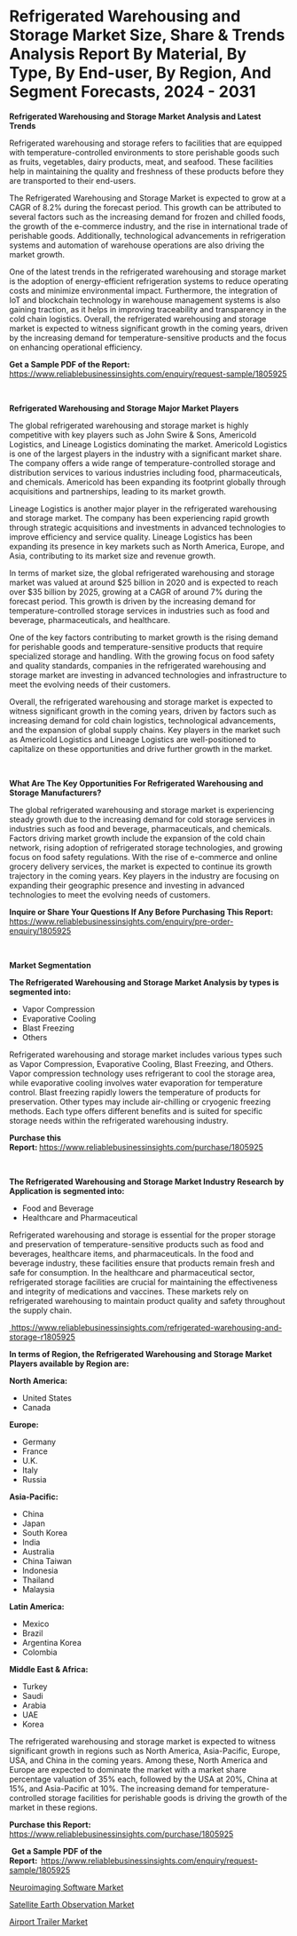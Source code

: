 <p><h1>Refrigerated Warehousing and Storage Market Size, Share & Trends Analysis Report By Material, By Type, By End-user, By Region, And Segment Forecasts, 2024 - 2031</h1></p><p><strong>Refrigerated Warehousing and Storage Market Analysis and Latest Trends</strong></p>
<p><p>Refrigerated warehousing and storage refers to facilities that are equipped with temperature-controlled environments to store perishable goods such as fruits, vegetables, dairy products, meat, and seafood. These facilities help in maintaining the quality and freshness of these products before they are transported to their end-users.</p><p>The Refrigerated Warehousing and Storage Market is expected to grow at a CAGR of 8.2% during the forecast period. This growth can be attributed to several factors such as the increasing demand for frozen and chilled foods, the growth of the e-commerce industry, and the rise in international trade of perishable goods. Additionally, technological advancements in refrigeration systems and automation of warehouse operations are also driving the market growth.</p><p>One of the latest trends in the refrigerated warehousing and storage market is the adoption of energy-efficient refrigeration systems to reduce operating costs and minimize environmental impact. Furthermore, the integration of IoT and blockchain technology in warehouse management systems is also gaining traction, as it helps in improving traceability and transparency in the cold chain logistics. Overall, the refrigerated warehousing and storage market is expected to witness significant growth in the coming years, driven by the increasing demand for temperature-sensitive products and the focus on enhancing operational efficiency.</p></p>
<p><strong>Get a Sample PDF of the Report:&nbsp;</strong> <a href="https://www.reliablebusinessinsights.com/enquiry/request-sample/1805925">https://www.reliablebusinessinsights.com/enquiry/request-sample/1805925</a></p>
<p>&nbsp;</p>
<p><strong>Refrigerated Warehousing and Storage Major Market Players</strong></p>
<p><p>The global refrigerated warehousing and storage market is highly competitive with key players such as John Swire & Sons, Americold Logistics, and Lineage Logistics dominating the market. Americold Logistics is one of the largest players in the industry with a significant market share. The company offers a wide range of temperature-controlled storage and distribution services to various industries including food, pharmaceuticals, and chemicals. Americold has been expanding its footprint globally through acquisitions and partnerships, leading to its market growth.</p><p>Lineage Logistics is another major player in the refrigerated warehousing and storage market. The company has been experiencing rapid growth through strategic acquisitions and investments in advanced technologies to improve efficiency and service quality. Lineage Logistics has been expanding its presence in key markets such as North America, Europe, and Asia, contributing to its market size and revenue growth.</p><p>In terms of market size, the global refrigerated warehousing and storage market was valued at around $25 billion in 2020 and is expected to reach over $35 billion by 2025, growing at a CAGR of around 7% during the forecast period. This growth is driven by the increasing demand for temperature-controlled storage services in industries such as food and beverage, pharmaceuticals, and healthcare.</p><p>One of the key factors contributing to market growth is the rising demand for perishable goods and temperature-sensitive products that require specialized storage and handling. With the growing focus on food safety and quality standards, companies in the refrigerated warehousing and storage market are investing in advanced technologies and infrastructure to meet the evolving needs of their customers.</p><p>Overall, the refrigerated warehousing and storage market is expected to witness significant growth in the coming years, driven by factors such as increasing demand for cold chain logistics, technological advancements, and the expansion of global supply chains. Key players in the market such as Americold Logistics and Lineage Logistics are well-positioned to capitalize on these opportunities and drive further growth in the market.</p></p>
<p>&nbsp;</p>
<p><strong>What Are The Key Opportunities For Refrigerated Warehousing and Storage Manufacturers?</strong></p>
<p><p>The global refrigerated warehousing and storage market is experiencing steady growth due to the increasing demand for cold storage services in industries such as food and beverage, pharmaceuticals, and chemicals. Factors driving market growth include the expansion of the cold chain network, rising adoption of refrigerated storage technologies, and growing focus on food safety regulations. With the rise of e-commerce and online grocery delivery services, the market is expected to continue its growth trajectory in the coming years. Key players in the industry are focusing on expanding their geographic presence and investing in advanced technologies to meet the evolving needs of customers.</p></p>
<p><strong>Inquire or Share Your Questions If Any Before Purchasing This Report:</strong> <a href="https://www.reliablebusinessinsights.com/enquiry/pre-order-enquiry/1805925">https://www.reliablebusinessinsights.com/enquiry/pre-order-enquiry/1805925</a></p>
<p>&nbsp;</p>
<p><strong>Market Segmentation</strong></p>
<p><strong>The Refrigerated Warehousing and Storage Market Analysis by types is segmented into:</strong></p>
<p><ul><li>Vapor Compression</li><li>Evaporative Cooling</li><li>Blast Freezing</li><li>Others</li></ul></p>
<p><p>Refrigerated warehousing and storage market includes various types such as Vapor Compression, Evaporative Cooling, Blast Freezing, and Others. Vapor compression technology uses refrigerant to cool the storage area, while evaporative cooling involves water evaporation for temperature control. Blast freezing rapidly lowers the temperature of products for preservation. Other types may include air-chilling or cryogenic freezing methods. Each type offers different benefits and is suited for specific storage needs within the refrigerated warehousing industry.</p></p>
<p><strong>Purchase this Report:&nbsp;</strong><a href="https://www.reliablebusinessinsights.com/purchase/1805925">https://www.reliablebusinessinsights.com/purchase/1805925</a></p>
<p>&nbsp;</p>
<p><strong>The Refrigerated Warehousing and Storage Market Industry Research by Application is segmented into:</strong></p>
<p><ul><li>Food and Beverage</li><li>Healthcare and Pharmaceutical</li></ul></p>
<p><p>Refrigerated warehousing and storage is essential for the proper storage and preservation of temperature-sensitive products such as food and beverages, healthcare items, and pharmaceuticals. In the food and beverage industry, these facilities ensure that products remain fresh and safe for consumption. In the healthcare and pharmaceutical sector, refrigerated storage facilities are crucial for maintaining the effectiveness and integrity of medications and vaccines. These markets rely on refrigerated warehousing to maintain product quality and safety throughout the supply chain.</p></p>
<p><a href="https://www.reliablebusinessinsights.com/refrigerated-warehousing-and-storage-r1805925">&nbsp;https://www.reliablebusinessinsights.com/refrigerated-warehousing-and-storage-r1805925</a></p>
<p><strong>In terms of Region, the Refrigerated Warehousing and Storage Market Players available by Region are:</strong></p>
<p>
    <p> <strong> North America: </strong>
        <ul>
            <li>United States</li>
            <li>Canada</li>
        </ul>
        </p> 
    <p> <strong> Europe: </strong>
        <ul>
            <li>Germany</li>
            <li>France</li>
            <li>U.K.</li>
            <li>Italy</li>
            <li>Russia</li>
        </ul>
        </p> 
    <p> <strong> Asia-Pacific: </strong>
        <ul>
            <li>China</li>
            <li>Japan</li>
            <li>South Korea</li>
            <li>India</li>
            <li>Australia</li>
            <li>China Taiwan</li>
            <li>Indonesia</li>
            <li>Thailand</li>
            <li>Malaysia</li>
        </ul>
        </p> 
    <p> <strong> Latin America: </strong>
        <ul>
            <li>Mexico</li>
            <li>Brazil</li>
            <li>Argentina Korea</li>
            <li>Colombia</li>
        </ul>
        </p> 
    <p> <strong> Middle East & Africa: </strong>
        <ul>
            <li>Turkey</li>
            <li>Saudi</li>
            <li>Arabia</li>
            <li>UAE</li>
            <li>Korea</li>
        </ul>
    </p>
    </p>
<p><p>The refrigerated warehousing and storage market is expected to witness significant growth in regions such as North America, Asia-Pacific, Europe, USA, and China in the coming years. Among these, North America and Europe are expected to dominate the market with a market share percentage valuation of 35% each, followed by the USA at 20%, China at 15%, and Asia-Pacific at 10%. The increasing demand for temperature-controlled storage facilities for perishable goods is driving the growth of the market in these regions.</p></p>
<p><strong>Purchase this Report: </strong><a href="https://www.reliablebusinessinsights.com/purchase/1805925">https://www.reliablebusinessinsights.com/purchase/1805925</a></p>
<p>&nbsp;<strong>Get a Sample PDF of the Report:&nbsp;&nbsp;</strong><a href="https://www.reliablebusinessinsights.com/enquiry/request-sample/1805925">https://www.reliablebusinessinsights.com/enquiry/request-sample/1805925</a></p>
<p><strong></strong></p>
<p><p><a href="https://github.com/LarryPearsongXXfvf/Market-Research-Report-List-1/blob/main/neuroimaging-software-market.md">Neuroimaging Software Market</a></p><p><a href="https://github.com/brendafegmorris532/Market-Research-Report-List-1/blob/main/satellite-earth-observation-market.md">Satellite Earth Observation Market</a></p><p><a href="https://issuu.com/reportprime-2/docs/airport-trailer-market-size-2030.pp_8d9668d83c577b">Airport Trailer Market</a></p></p>